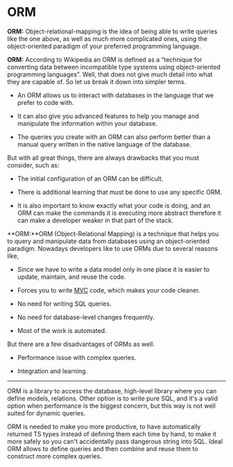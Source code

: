 # ORM

**ORM:** Object-relational-mapping is the idea of being able to write queries like the one above, as well as much more complicated ones, using the object-oriented paradigm of your preferred programming language.

**ORM:** According to Wikipedia an ORM is defined as a “technique for converting data between incompatible type systems using object-oriented programming languages”. Well, that does not give much detail into what they are capable of. So let us break it down into simpler terms.

-   An ORM allows us to interact with databases in the language that we prefer to code with.
    
-   It can also give you advanced features to help you manage and manipulate the information within your database.
    
-   The queries you create with an ORM can also perform better than a manual query written in the native language of the database.
    

But with all great things, there are always drawbacks that you must consider, such as:

-   The initial configuration of an ORM can be difficult.
    
-   There is additional learning that must be done to use any specific ORM.
    
-   It is also important to know exactly what your code is doing, and an ORM can make the commands it is executing more abstract therefore it can make a developer weaker in that part of the stack.
    

  
  

**ORM:**ORM (Object-Relational Mapping) is a technique that helps you to query and manipulate data from databases using an object-oriented paradigm. Nowadays developers like to use ORMs due to several reasons like,

-   Since we have to write a data model only in one place it is easier to update, maintain, and reuse the code.
    
-   Forces you to write [MVC](https://en.wikipedia.org/wiki/Model%E2%80%93view%E2%80%93controller) code, which makes your code cleaner.
    
-   No need for writing SQL queries.
    
-   No need for database-level changes frequently.
    
-   Most of the work is automated.
    

But there are a few disadvantages of ORMs as well.

-   Performance issue with complex queries.
    
-   Integration and learning.

<hr>
ORM is a library to access the database, high-level library where you can define models, relations. Other option is to write pure SQL, and it's a valid option when performance is the biggest concern, but this way is not well suited for dynamic queries.

ORM is needed to make you more productive, to have automatically returned TS types instead of defining them each time by hand, to make it more safely so you can't accidentally pass dangerous string into SQL. Ideal ORM allows to define queries and then combine and reuse them to construct more complex queries.